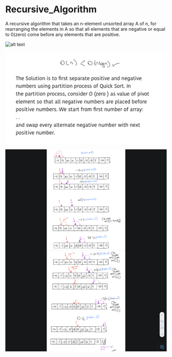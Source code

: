 # Recursive_Algorithm
A recursive algorithm that takes an n-element unsorted array A of n, for rearranging the elements in A so that all elements that are negative or equal to 0(zero) come before any elements that are positive.<br>

 ![alt text](https://github.com/mervesrn/Recursive_Algorithm_using_PartitionQuickSortProcess/blob/main/IMG_91DE77BFE256-1.jpeg)<br>

 
 ![alt text](https://github.com/mervesrn/Recursive_Algorithm/blob/main/IMG_3878.jpg)<br>

 ![alt text](https://github.com/mervesrn/Recursive_Algorithm/blob/main/IMG_3881.jpg)<br>
